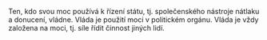 Ten,<break time="0.1s"/> kdo svou moc používá k řízení státu,<break time="0.3s"/> tj. společenského nástroje nátlaku a donucení,<break time="0.4s"/> vládne.<break time="0.6s"/> Vláda je použití moci v politickém orgánu.<break time="0.6s"/> Vláda je vždy založena na moci,<break time="0.3s"/> tj. síle řídit činnost jiných lidí. 